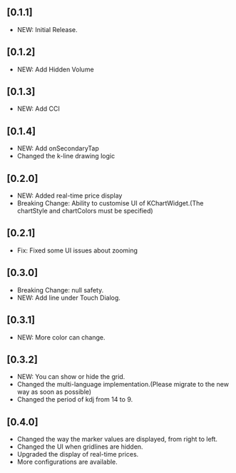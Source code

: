 ## [0.1.1]

* NEW: Initial Release.

## [0.1.2]

* NEW: Add Hidden Volume

## [0.1.3]

* NEW: Add CCI
 
## [0.1.4]

* NEW: Add onSecondaryTap
* Changed the k-line drawing logic

## [0.2.0]

* NEW: Added real-time price display
* Breaking Change: Ability to customise UI of KChartWidget.(The chartStyle and chartColors must be specified)

## [0.2.1]

* Fix: Fixed some UI issues about zooming

## [0.3.0]

* Breaking Change: null safety.
* NEW: Add line under Touch Dialog.

## [0.3.1]

* NEW: More color can change.

## [0.3.2]

* NEW: You can show or hide the grid.
* Changed the multi-language implementation.(Please migrate to the new way as soon as possible)
* Changed the period of kdj from 14 to 9.

## [0.4.0]

* Changed the way the marker values are displayed, from right to left.
* Changed the UI when gridlines are hidden.
* Upgraded the display of real-time prices.
* More configurations are available.